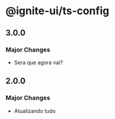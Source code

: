 # @ignite-ui/ts-config

## 3.0.0

### Major Changes

- Sera que agora vai?

## 2.0.0

### Major Changes

- Atualizando tudo
